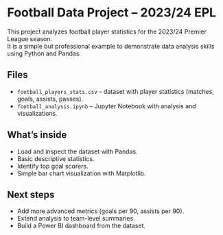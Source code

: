 # Football Data Project – 2023/24 EPL

This project analyzes football player statistics for the 2023/24 Premier League season.  
It is a simple but professional example to demonstrate data analysis skills using Python and Pandas.

## Files
- `football_players_stats.csv` – dataset with player statistics (matches, goals, assists, passes).
- `football_analysis.ipynb` – Jupyter Notebook with analysis and visualizations.

## What’s inside
- Load and inspect the dataset with Pandas.
- Basic descriptive statistics.
- Identify top goal scorers.
- Simple bar chart visualization with Matplotlib.

## Next steps
- Add more advanced metrics (goals per 90, assists per 90).
- Extend analysis to team-level summaries.
- Build a Power BI dashboard from the dataset.
